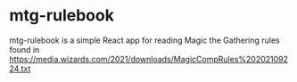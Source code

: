 # mtg-rulebook
mtg-rulebook is a simple React app for reading Magic the Gathering rules found in https://media.wizards.com/2021/downloads/MagicCompRules%20202109224.txt
